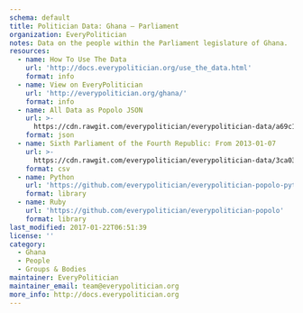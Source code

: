 ```yaml
---
schema: default
title: Politician Data: Ghana — Parliament
organization: EveryPolitician
notes: Data on the people within the Parliament legislature of Ghana.
resources:
  - name: How To Use The Data
    url: 'http://docs.everypolitician.org/use_the_data.html'
    format: info
  - name: View on EveryPolitician
    url: 'http://everypolitician.org/ghana/'
    format: info
  - name: All Data as Popolo JSON
    url: >-
      https://cdn.rawgit.com/everypolitician/everypolitician-data/a69c16e43220db58110628664bd9166aef10d52f/data/Ghana/Parliament/ep-popolo-v1.0.json
    format: json
  - name: Sixth Parliament of the Fourth Republic: From 2013-01-07
    url: >-
      https://cdn.rawgit.com/everypolitician/everypolitician-data/3ca036a28ccf86d8d420f3f3d007b4643b46c5d8/data/Ghana/Parliament/term-6.csv
    format: csv
  - name: Python
    url: 'https://github.com/everypolitician/everypolitician-popolo-python'
    format: library
  - name: Ruby
    url: 'https://github.com/everypolitician/everypolitician-popolo'
    format: library
last_modified: 2017-01-22T06:51:39
license: ''
category:
  - Ghana
  - People
  - Groups & Bodies
maintainer: EveryPolitician
maintainer_email: team@everypolitician.org
more_info: http://docs.everypolitician.org
---
```

